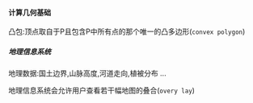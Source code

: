 #### 计算几何基础

凸包:顶点取自于P且包含P中所有点的那个唯一的凸多边形(`convex polygon`)





##### 地理信息系统
地理数据:国土边界,山脉高度,河道走向,植被分布 ...

地理信息系统会允许用户查看若干幅地图的叠合(`overy lay`)